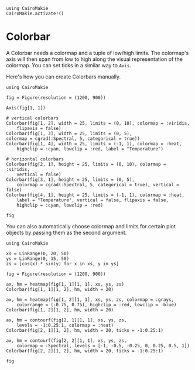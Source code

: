 ```@eval
using CairoMakie
CairoMakie.activate!()
```

# Colorbar

A Colorbar needs a colormap and a tuple of low/high limits.
The colormap's axis will then span from low to high along the visual representation of the colormap.
You can set ticks in a similar way to `Axis`.

Here's how you can create Colorbars manually.

```@example
using CairoMakie

fig = Figure(resolution = (1200, 900))

Axis(fig[1, 1])

# vertical colorbars
Colorbar(fig[1, 2], width = 25, limits = (0, 10), colormap = :viridis,
    flipaxis = false)
Colorbar(fig[1, 3], width = 25, limits = (0, 5),
colormap = cgrad(:Spectral, 5, categorical = true))
Colorbar(fig[1, 4], width = 25, limits = (-1, 1), colormap = :heat,
    highclip = :cyan, lowclip = :red, label = "Temperature")

# horizontal colorbars
Colorbar(fig[2, 1], height = 25, limits = (0, 10), colormap = :viridis,
    vertical = false)
Colorbar(fig[3, 1], height = 25, limits = (0, 5),
    colormap = cgrad(:Spectral, 5, categorical = true), vertical = false)
Colorbar(fig[4, 1], height = 25, limits = (-1, 1), colormap = :heat,
    label = "Temperature", vertical = false, flipaxis = false,
    highclip = :cyan, lowclip = :red)

fig
```

You can also automatically choose colormap and limits for certain plot objects by passing them as the second argument.

```@example
using CairoMakie

xs = LinRange(0, 20, 50)
ys = LinRange(0, 15, 50)
zs = [cos(x) * sin(y) for x in xs, y in ys]

fig = Figure(resolution = (1200, 900))

ax, hm = heatmap(fig[1, 1][1, 1], xs, ys, zs)
Colorbar(fig[1, 1][1, 2], hm, width = 20)

ax, hm = heatmap(fig[1, 2][1, 1], xs, ys, zs, colormap = :grays,
    colorrange = (-0.75, 0.75), highclip = :red, lowclip = :blue)
Colorbar(fig[1, 2][1, 2], hm, width = 20)

ax, hm = contourf(fig[2, 1][1, 1], xs, ys, zs,
    levels = -1:0.25:1, colormap = :heat)
Colorbar(fig[2, 1][1, 2], hm, width = 20, ticks = -1:0.25:1)

ax, hm = contourf(fig[2, 2][1, 1], xs, ys, zs,
    colormap = :Spectral, levels = [-1, -0.5, -0.25, 0, 0.25, 0.5, 1])
Colorbar(fig[2, 2][1, 2], hm, width = 20, ticks = -1:0.25:1)

fig
```

